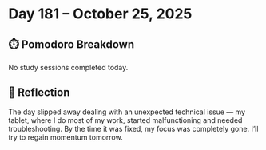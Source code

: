 # Day 181 – October 25, 2025

## ⏱️ Pomodoro Breakdown

No study sessions completed today.

## 💬 Reflection

The day slipped away dealing with an unexpected technical issue — my tablet, where I do most of my work, started malfunctioning and needed troubleshooting. By the time it was fixed, my focus was completely gone. I’ll try to regain momentum tomorrow.
